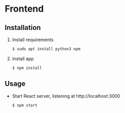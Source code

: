 # Frontend

## Installation

1. Install requirements

    ```bash
    $ sudo apt install python3 npm
    ```

2. Install app

    ```bash
    $ npm install
    ```

## Usage

- Start React server, listening at http://localhost:3000

    ```bash
    $ npm start
    ```
